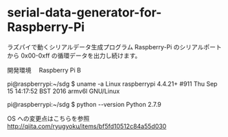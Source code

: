 # serial-data-generator-for-Raspberry-Pi
ラズパイで動くシリアルデータ生成プログラム
Raspberry-Pi のシリアルポートから 0x00-0xff の循環データを出力し続けます。

開発環境　
  Raspberry Pi B
  
  pi@raspberrypi:~/sdg $ uname -a
  Linux raspberrypi 4.4.21+ #911 Thu Sep 15 14:17:52 BST 2016 armv6l GNU/Linux
  
  pi@raspberrypi:~/sdg $ python --version
  Python 2.7.9

  OS への変更点はこちらを参照
  http://qiita.com/ryugyoku/items/bf5fd10512c84a55d030
